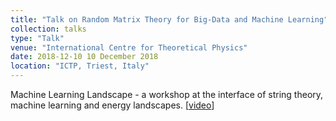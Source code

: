 ```yaml
---
title: "Talk on Random Matrix Theory for Big-Data and Machine Learning"
collection: talks
type: "Talk"
venue: "International Centre for Theoretical Physics"
date: 2018-12-10 10 December 2018
location: "ICTP, Triest, Italy"
---
```


Machine Learning Landscape - a workshop at the interface of string theory, machine learning and energy landscapes. [[video](http://indico.ictp.it/event/8784/session/27/contribution/183)]

